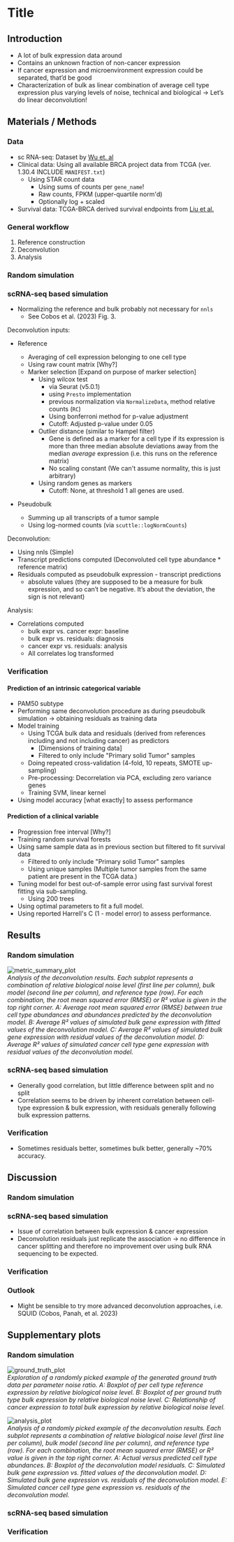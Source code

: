 # Title

## Introduction

* A lot of bulk expression data around
* Contains an unknown fraction of non-cancer expression
* If cancer expression and microenvironment expression could be separated,
  that’d be good
* Characterization of bulk as linear combination of average cell type expression
  plus varying levels of noise, technical and biological → Let’s do linear
  deconvolution!

## Materials / Methods

### Data

* sc RNA-seq: Dataset by
  [Wu et. al](https://www.nature.com/articles/s41588-021-00911-1)
* Clinical data: Using all available BRCA project data from TCGA (ver. 1.30.4
  INCLUDE `MANIFEST.txt`)
  * Using STAR count data
    * Using sums of counts per `gene_name`!
    * Raw counts, FPKM (upper-quartile norm'd)
    * Optionally log + scaled
* Survival data: TCGA-BRCA derived survival endpoints from
  [Liu et al.](https://doi.org/10.1016/j.cell.2018.02.052)

### General workflow

1. Reference construction
1. Deconvolution
1. Analysis

### Random simulation

### scRNA-seq based simulation

* Normalizing the reference and bulk probably not necessary for `nnls`
  * See Cobos et al. (2023) Fig. 3.

Deconvolution inputs:

* Reference
  * Averaging of cell expression belonging to one cell type
  * Using raw count matrix [Why?]
  * Marker selection [Expand on purpose of marker selection]
    * Using wilcox test
      * via Seurat (v5.0.1)
      * using `Presto` implementation
      * previous normalization via `NormalizeData`, method relative counts
        (`RC`)
      * Using bonferroni method for p-value adjustment
      * Cutoff: Adjusted p-value under 0.05
    * Outlier distance (similar to Hampel filter)
      * Gene is defined as a marker for a cell type if its expression is more
        than three median absolute deviations away from the median _average_
        expression (i.e. this runs on the reference matrix)
      * No scaling constant (We can't assume normality, this is just arbitrary)
    * Using random genes as markers
      * Cutoff: None, at threshold 1 all genes are used.

* Pseudobulk
  * Summing up all transcripts of a tumor sample
  * Using log-normed counts (via `scuttle::logNormCounts`)

Deconvolution:

* Using nnls (Simple)
* Transcript predictions computed (Deconvoluted cell type abundance * reference
  matrix)
* Residuals computed as pseudobulk expression - transcript predictions
  * absolute values (they are supposed to be a measure for bulk expression, and
    so can’t be negative. It’s about the deviation, the sign is not relevant)

Analysis:

* Correlations computed
  * bulk expr vs. cancer expr: baseline
  * bulk expr vs. residuals: diagnosis
  * cancer expr vs. residuals: analysis
  * All correlates log transformed

### Verification

#### Prediction of an intrinsic categorical variable

* PAM50 subtype
* Performing same deconvolution procedure as during pseudobulk simulation ->
  obtaining residuals as training data
* Model training
  * Using TCGA bulk data and residuals (derived from references including and
    not including cancer) as predictors
    * [Dimensions of training data]
    * Filtered to only include "Primary solid Tumor" samples
  * Doing repeated cross-validation (4-fold, 10 repeats, SMOTE up-sampling)
  * Pre-processing: Decorrelation via PCA, excluding zero variance genes
  * Training SVM, linear kernel
* Using model accuracy [what exactly] to assess performance

#### Prediction of a clinical variable

* Progression free interval [Why?]
* Training random survival forests
* Using same sample data as in previous section but filtered to fit survival
  data
  * Filtered to only include "Primary solid Tumor" samples
  * Using unique samples (Multiple tumor samples from the same patient are
    present in the TCGA data.)
* Tuning model for best out-of-sample error using fast survival forest fitting
  via sub-sampling.
  * Using 200 trees
* Using optimal parameters to fit a full model.
* Using reported Harrell's C (1 - model error) to assess performance.

## Results

### Random simulation

![metric_summary_plot](./cancer-cleaning-output/notebook/random_deconv_exploration_output/metric_summary_plot.png)  
*Analysis of the deconvolution results. Each subplot represents a combination of
relative biological noise level (first line per column), bulk model (second line
per column), and reference type (row). For each combination, the root mean
squared error (RMSE) or R² value is given in the top right corner. A: Average
root mean squared error (RMSE) between true cell type abundances and abundances
predicted by the deconvolution model. B: Average R² values of simulated bulk
gene expression with fitted values of the deconvolution model. C: Average R²
values of simulated bulk gene expression with residual values of the
deconvolution model. D: Average R² values of simulated cancer cell type gene
expression with residual values of the deconvolution model.*

### scRNA-seq based simulation

* Generally good correlation, but little difference between split and no split
* Correlation seems to be driven by inherent correlation between cell-type
  expression & bulk expression, with residuals generally following bulk
  expression patterns.

### Verification

* Sometimes residuals better, sometimes bulk better, generally ~70% accuracy.

## Discussion

### Random simulation

### scRNA-seq based simulation

* Issue of correlation between bulk expression & cancer expression
* Deconvolution residuals just replicate the association -> no difference in
  cancer splitting and therefore no improvement over using bulk RNA sequencing
  to be expected.

### Verification

### Outlook

* Might be sensible to try more advanced deconvolution approaches, i.e. SQUID
  (Cobos, Panah, et al. 2023)

## Supplementary plots

### Random simulation

![ground_truth_plot](./cancer-cleaning-output/notebook/random_deconv_exploration_output/ground_truth_plot.png)  
*Exploration of a randomly picked example of the generated ground truth data per
parameter noise ratio. A: Boxplot of per cell type reference expression by
relative biological noise level. B: Boxplot of per ground truth type bulk
expression by relative biological noise level. C: Relationship of cancer
expression to total bulk expression by relative biological noise level.*

![analysis_plot](./cancer-cleaning-output/notebook/random_deconv_exploration_output/analysis_plot.png)  
*Analysis of a randomly picked example of the deconvolution results. Each
subplot represents a combination of relative biological noise level (first line
per column), bulk model (second line per column), and reference type (row). For
each combination, the root mean squared error (RMSE) or R² value is given in the
top right corner. A: Actual versus predicted cell type abundances. B: Boxplot of
the deconvolution model residuals. C: Simulated bulk gene expression vs. fitted
values of the deconvolution model. D: Simulated bulk gene expression vs.
residuals of the deconvolution model. E: Simulated cancer cell type gene
expression vs. residuals of the deconvolution model.*

### scRNA-seq based simulation

### Verification
